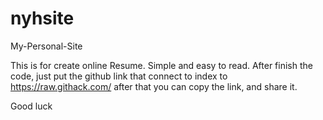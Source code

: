 # nyhsite
My-Personal-Site

This is for create online Resume.
Simple and easy to read.
After finish the code, just put the github link that connect to index to https://raw.githack.com/
after that you can copy the link, and share it.

Good luck
